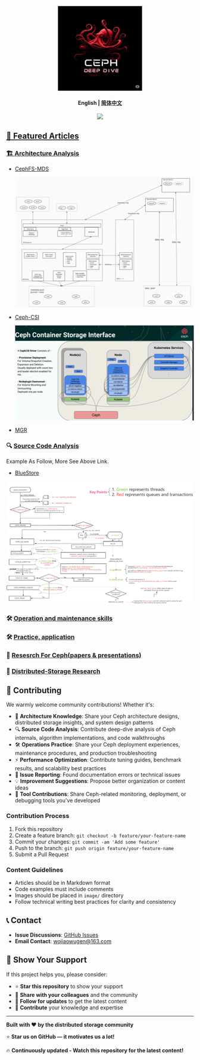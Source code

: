 
<div align=center> <img src="./image/ceph.png" width = 45%>


#### English | [简体中文](README_cn.md)


<div align=left>

<div class="column" align="middle">
  <a href="https://github.com/opencurve/curve/tree/master/docs">
    <img src="https://img.shields.io/badge/docs-latest-green.svg">
</div>



## 📖 Featured Articles

### 🏗️ [Architecture Analysis](https://github.com/wuhongsong/ceph-deep-dive/tree/main/Architecture-Analysis)
  
* [CephFS-MDS](https://github.com/wuhongsong/ceph-deep-dive/tree/main/Architecture-Analysis)
  
  ![image](./image/CephFS.png)

* [Ceph-CSI](https://github.com/wuhongsong/ceph-deep-dive/tree/main/Architecture-Analysis)
  
  ![image](./image/csi.png)

*  [MGR](https://github.com/wuhongsong/ceph-deep-dive/tree/main/Architecture-Analysis)


### 🔍 [Source Code Analysis](https://github.com/wuhongsong/ceph-deep-dive/tree/main/Code-Analysis)

Example As Follow, More See Above Link.

* [BlueStore](https://github.com/wuhongsong/ceph-deep-dive/tree/main/Code-Analysis)
 
![image.png|600](https://raw.githubusercontent.com/YLShiJustFly/picturebed/main/images20250530152522.png)
  
### 🛠️ [Operation and maintenance skills](https://github.com/wuhongsong/ceph-deep-dive/tree/main/Operation-Skills)
  
### 🛠️ [Practice, application](https://github.com/wuhongsong/ceph-deep-dive/tree/main/Application-Practice)

### 📖 [Resesrch For Ceph(papers & presentations)](https://github.com/wuhongsong/ceph-deep-dive/issues/7)

### 📖 [Distributed-Storage Research](https://github.com/wuhongsong/ceph-deep-dive/tree/main/Distributed-Storage)


## 🤝 Contributing

We warmly welcome community contributions! Whether it's:

- 📝 **Architecture Knowledge**: Share your Ceph architecture designs, distributed storage insights, and system design patterns
- 🔍 **Source Code Analysis**: Contribute deep-dive analysis of Ceph internals, algorithm implementations, and code walkthroughs
- 🛠️ **Operations Practice**: Share your Ceph deployment experiences, maintenance procedures, and production troubleshooting
- ⚡ **Performance Optimization**: Contribute tuning guides, benchmark results, and scalability best practices
- 🐛 **Issue Reporting**: Found documentation errors or technical issues
- 💡 **Improvement Suggestions**: Propose better organization or content ideas
- 🔧 **Tool Contributions**: Share Ceph-related monitoring, deployment, or debugging tools you've developed

### Contribution Process
1. Fork this repository
2. Create a feature branch: `git checkout -b feature/your-feature-name`
3. Commit your changes: `git commit -am 'Add some feature'`
4. Push to the branch: `git push origin feature/your-feature-name`
5. Submit a Pull Request

### Content Guidelines
- Articles should be in Markdown format
- Code examples must include comments
- Images should be placed in `image/` directory
- Follow technical writing best practices for clarity and consistency



## 📞 Contact

- **Issue Discussions**: [GitHub Issues](https://github.com/wuhongsong/ceph-deep-dive/issues)
- **Email Contact**: wojiaowugen@163.com



## 🌟 Show Your Support

If this project helps you, please consider:
- ⭐ **Star this repository** to show your support
- 🔄 **Share with your colleagues** and the community
- 📢 **Follow for updates** to get the latest content
- 🤝 **Contribute** your knowledge and expertise

---

**Built with ❤️ by the distributed storage community**

⭐ **Star us on GitHub — it motivates us a lot!**

🔥 **Continuously updated - Watch this repository for the latest content!**


